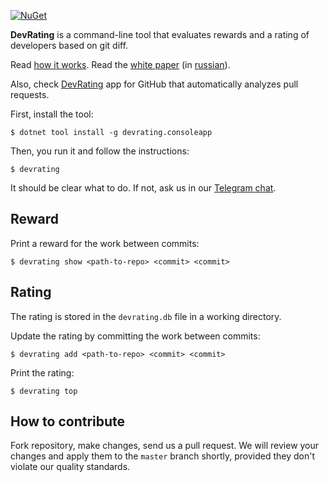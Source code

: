 [![NuGet](https://img.shields.io/nuget/v/DevRating.ConsoleApp.svg)](https://www.nuget.org/packages/DevRating.ConsoleApp/)

**DevRating** is a command-line tool that evaluates rewards and a rating of 
developers based on git diff. 

Read [how it works](docs/how-it-works.md). Read the 
[white paper](docs/white-paper.md) (in [russian](docs/white-paper-ru.md)).

Also, check [DevRating](https://github.com/apps/devrating) app for GitHub that 
automatically analyzes pull requests. 

First, install the tool:

```
$ dotnet tool install -g devrating.consoleapp
```

Then, you run it and follow the instructions:

```
$ devrating
```

It should be clear what to do. If not, ask us in
our [Telegram chat](https://t.me/devratingchat).

## Reward

Print a reward for the work between commits:

```
$ devrating show <path-to-repo> <commit> <commit>
```

## Rating

The rating is stored in the `devrating.db` file in a working directory.

Update the rating by committing the work between commits:

```
$ devrating add <path-to-repo> <commit> <commit>
```

Print the rating:

```
$ devrating top
```

## How to contribute

Fork repository, make changes, send us a pull request. We will review
your changes and apply them to the `master` branch shortly, provided
they don't violate our quality standards.
